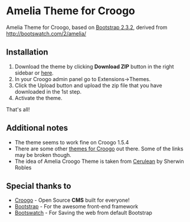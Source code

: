 Amelia Theme for Croogo
=================

Amelia Theme for Croogo, based on [Bootstrap 2.3.2][1], derived from http://bootswatch.com/2/amelia/

Installation
-----------------

 1. Download the theme by clicking **Download ZIP** button in the right sidebar or [here][2].
 2. In your Croogo admin panel go to Extensions->Themes.
 3. Click the Upload button and upload the zip file that you have downloaded in the 1st step.
 4. Activate the theme.

That's all!

Additional notes
----------------
 - The theme seems to work fine on Croogo 1.5.4 
 - There are some other [themes for Croogo][3] out there. Some of the links may be broken though.
 - The idea of Amelia Croogo Theme is taken from [Cerulean][4] by Sherwin Robles

Special thanks to
-----------------
 - [Croogo][5] - Open Source **CMS** built for everyone!
 - [Bootstrap][6] - For the awesome front-end framework
 - [Bootswatch][7] - For Saving the web from default Bootstrap


  [1]: http://http://getbootstrap.com/2.3.2/ "Bootstrap 2.3.2"
  [2]: https://github.com/EmreErdogan/AmeliaCroogoTheme/archive/master.zip "Download Amelia Croogo Theme"
  [3]: http://wiki.croogo.org/extensions/themes "Croogo Themes"
  [4]: https://github.com/sherwinrobles/Cerulean-Theme "Cerulean Theme for Croogo by Sherwin Robles"
  [5]: http://croogo.org/ "Croogo CMS"
  [6]: http://getbootstrap.com/ "Bootstrap"
  [7]: http://bootswatch.com/2/ "Bootswatch"
